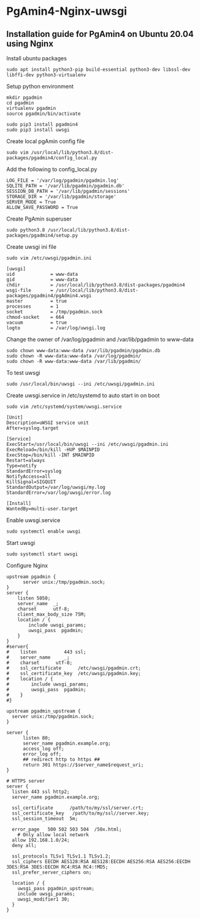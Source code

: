 # PgAmin4-Nginx-uwsgi

## Installation guide for PgAmin4 on Ubuntu 20.04 using Nginx

Install ubuntu packages
```
sudo apt install python3-pip build-essential python3-dev libssl-dev libffi-dev python3-virtualenv
```

Setup python environment
```
mkdir pgadmin
cd pgadmin
virtualenv pgadmin
source pgadmin/bin/activate

sudo pip3 install pgadmin4
sudo pip3 install uwsgi
```

Create local pgAmin config file
```
sudo vim /usr/local/lib/python3.8/dist-packages/pgadmin4/config_local.py
```

Add the following to config_local.py
```
LOG_FILE = '/var/log/pgadmin/pgadmin.log'
SQLITE_PATH = '/var/lib/pgadmin/pgadmin.db'
SESSION_DB_PATH = '/var/lib/pgadmin/sessions'
STORAGE_DIR = '/var/lib/pgadmin/storage'
SERVER_MODE = True
ALLOW_SAVE_PASSWORD = True
```

Create PgAmin superuser
```
sudo python3.8 /usr/local/lib/python3.8/dist-packages/pgadmin4/setup.py
```

Create uwsgi ini file
```
sudo vim /etc/uwsgi/pgadmin.ini
```
```
[uwsgi]
uid             = www-data
gid             = www-data
chdir           = /usr/local/lib/python3.8/dist-packages/pgadmin4 
wsgi-file       = /usr/local/lib/python3.8/dist-packages/pgadmin4/pgAdmin4.wsgi
master          = true
processes       = 1
socket          = /tmp/pgadmin.sock
chmod-socket    = 664
vacuum          = true
logto           = /var/log/uwsgi.log
```

Change the owner of /var/log/pgadmin and /var/lib/pgadmin to www-data
```
sudo chown www-data:www-data /var/lib/pgadmin/pgadmin.db
sudo chown -R www-data:www-data /var/log/pgadmin/
sudo chown -R www-data:www-data /var/lib/pgadmin/
```

To test uwsgi
```
sudo /usr/local/bin/uwsgi --ini /etc/uwsgi/pgadmin.ini
```

Create uwsgi.service in /etc/systemd to auto start in on boot
```
sudo vim /etc/systemd/system/uwsgi.service
```
```
[Unit]
Description=uWSGI service unit
After=syslog.target

[Service]
ExecStart=/usr/local/bin/uwsgi --ini /etc/uwsgi/pgadmin.ini
ExecReload=/bin/kill -HUP $MAINPID
ExecStop=/bin/kill -INT $MAINPID
Restart=always
Type=notify
StandardError=syslog
NotifyAccess=all
KillSignal=SIGQUIT
StandardOutput=/var/log/uwsgi/my.log
StandardError=/var/log/uwsgi/error.log

[Install]
WantedBy=multi-user.target
```

Enable uwsgi.service
```
sudo systemctl enable uwsgi
```

Start uwsgi 
```
sudo systemctl start uwsgi
```

Configure Nginx
```
upstream pgadmin {
      server unix:/tmp/pgadmin.sock;
}
server {
    listen 5050;
    server_name  _;
    charset      utf-8;
    client_max_body_size 75M;
    location / {
        include uwsgi_params;
        uwsgi_pass  pgadmin;
    }
}
#server{
#    listen          443 ssl;
#    server_name     _;
#    charset      utf-8;
#    ssl_certificate      /etc/uwsgi/pgadmin.crt;
#    ssl_certificate_key  /etc/uwsgi/pgadmin.key;
#    location / {
#        include uwsgi_params;
#        uwsgi_pass  pgadmin;
#    }
#}
```
```
upstream pgadmin_upstream {
  server unix:/tmp/pgadmin.sock;
}

server {
      listen 80;
      server_name pgadmin.example.org;
      access_log off;
      error_log off;
      ## redirect http to https ##
      return 301 https://$server_name$request_uri;
}

# HTTPS server
server {
  listen 443 ssl http2;
  server_name pgadmin.example.org;

  ssl_certificate      /path/to/my/ssl/server.crt;
  ssl_certificate_key   /path/to/my/ssl//server.key;
  ssl_session_timeout  5m;

  error_page   500 502 503 504  /50x.html;
    # Only allow local network
  allow 192.168.1.0/24; 
  deny all;
  
  ssl_protocols TLSv1 TLSv1.1 TLSv1.2;
  ssl_ciphers EECDH AES128:RSA AES128:EECDH AES256:RSA AES256:EECDH 3DES:RSA 3DES:EECDH RC4:RSA RC4:!MD5;
  ssl_prefer_server_ciphers on; 

  location / {
    uwsgi_pass pgadmin_upstream;
    include uwsgi_params;
    uwsgi_modifier1 30;
  }
}
```
